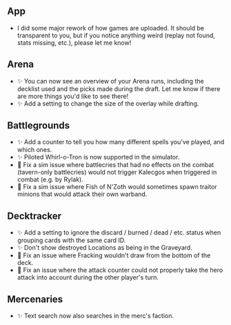 ## App

-   I did some major rework of how games are uploaded. It should be transparent to you, but if you notice anything weird (replay not found, stats missing, etc.), please let me know!

## Arena

-   ✨ You can now see an overview of your Arena runs, including the decklist used and the picks made during the draft. Let me know if there are more things you'd like to see there!
-   ✨ Add a setting to change the size of the overlay while drafting.

## Battlegrounds

-   ✨ Add a counter to tell you how many different spells you've played, and which ones.
-   ✨ Piloted Whirl-o-Tron is now supported in the simulator.
-   🐞 Fix a sim issue where battlecries that had no effects on the combat (tavern-only battlecries) would not trigger Kalecgos when triggered in combat (e.g. by Rylak).
-   🐞 Fix a sim issue where Fish of N'Zoth would sometimes spawn traitor minions that would attack their own warband.

## Decktracker

-   ✨ Add a setting to ignore the discard / burned / dead / etc. status when grouping cards with the same card ID.
-   ✨ Don't show destroyed Locations as being in the Graveyard.
-   🐞 Fix an issue where Fracking wouldn't draw from the bottom of the deck.
-   🐞 Fix an issue where the attack counter could not properly take the hero attack into account during the other player's turn.

## Mercenaries

-   ✨ Text search now also searches in the merc's faction.
